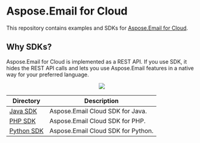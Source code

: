 # Aspose.Email for Cloud
This repository contains examples and SDKs for [Aspose.Email for Cloud](http://www.aspose.com/cloud/email-api.aspx).

## Why SDKs?
Aspose.Email for Cloud is implemented as a REST API. If you use SDK, it hides the REST API calls and lets you use Aspose.Email features in a native way for your preferred language.

<p align="center">
  <a title="Download complete Aspose.Email for Cloud source code" href="https://github.com/asposeemail/Aspose_Email_Cloud/archive/master.zip">
	<img src="https://raw.github.com/AsposeExamples/java-examples-dashboard/master/images/downloadZip-Button-Large.png" />
  </a>
</p>

Directory | Description
--------- | -----------
[Java SDK](https://github.com/asposeemail/Aspose_Email_Cloud/tree/master/SDKs/Aspose.Email_Cloud_SDK_for_Java)  |  Aspose.Email Cloud SDK for Java.
[PHP SDK](https://github.com/asposeemail/Aspose_Email_Cloud/tree/master/SDKs/Aspose.Email_Cloud_SDK_for_PHP)  | Aspose.Email Cloud SDK for PHP.
[Python SDK](https://github.com/asposeemail/Aspose_Email_Cloud/tree/master/SDKs/Aspose.Email_Cloud_SDK_for_Python)  | Aspose.Email Cloud SDK for Python.